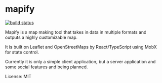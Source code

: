 # mapify

 [![build status](https://travis-ci.org/simopaasisalo/mapify.svg?branch=master)](http://travis-ci.org/simopaasisalo/mapify)

Mapify is a map making tool that takes in data in multiple formats and outputs a highly customizable map. 

It is built on Leaflet and OpenStreetMaps by React/TypeScript using MobX for state control. 

Currently it is only a simple client application, but a server application and some social features and being planned.


License: MIT
